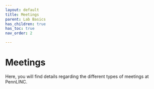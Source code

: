 ```yaml
---
layout: default
title: Meetings
parent: Lab Basics
has_children: true
has_toc: true
nav_order: 2

---
```


# Meetings

Here, you will find details regarding the different types of meetings at PennLINC.

